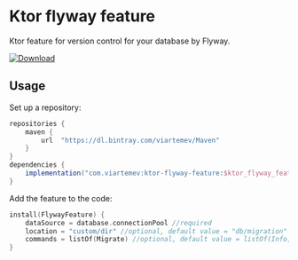 # Ktor flyway feature
Ktor feature for version control for your database by Flyway.

[ ![Download](https://api.bintray.com/packages/viartemev/Maven/ktor-flyway-feature/images/download.svg) ](https://bintray.com/viartemev/Maven/ktor-flyway-feature/_latestVersion)
## Usage
Set up a repository:
```groovy
repositories {
    maven {
        url  "https://dl.bintray.com/viartemev/Maven" 	
    }
}
dependencies {
    implementation("com.viartemev:ktor-flyway-feature:$ktor_flyway_feature_version")
}
```
Add the feature to the code:
```kotlin
install(FlywayFeature) {
    dataSource = database.connectionPool //required
    location = "custom/dir" //optional, default value = "db/migration"
    commands = listOf(Migrate) //optional, default value = listOf(Info, Migrate)
}
```
